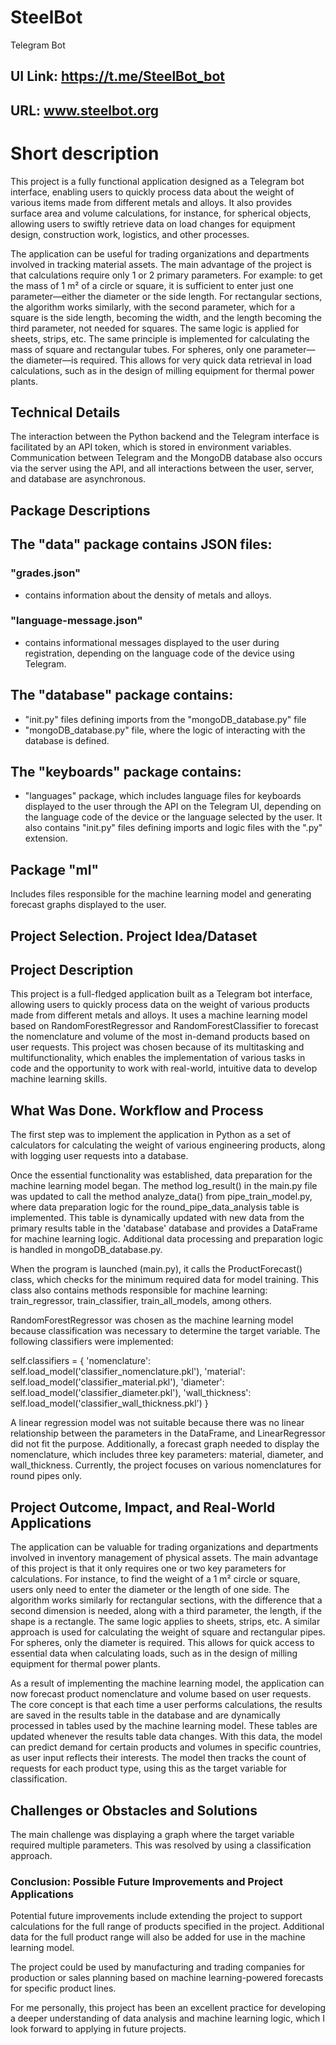 # SteelBot
Telegram Bot
## UI Link: https://t.me/SteelBot_bot
## URL: www.steelbot.org
# Short description
This project is a fully functional application designed as a Telegram bot interface, enabling users to quickly process data about the weight of various items made from different metals and alloys. It also provides surface area and volume calculations, for instance, for spherical objects, allowing users to swiftly retrieve data on load changes for equipment design, construction work, logistics, and other processes.

The application can be useful for trading organizations and departments involved in tracking material assets. The main advantage of the project is that calculations require only 1 or 2 primary parameters. For example: to get the mass of 1 m² of a circle or square, it is sufficient to enter just one parameter—either the diameter or the side length. For rectangular sections, the algorithm works similarly, with the second parameter, which for a square is the side length, becoming the width, and the length becoming the third parameter, not needed for squares. The same logic is applied for sheets, strips, etc. The same principle is implemented for calculating the mass of square and rectangular tubes. For spheres, only one parameter—the diameter—is required.
This allows for very quick data retrieval in load calculations, such as in the design of milling equipment for thermal power plants.

## Technical Details
The interaction between the Python backend and the Telegram interface is facilitated by an API token, which is stored in environment variables. Communication between Telegram and the MongoDB database also occurs via the server using the API, and all interactions between the user, server, and database are asynchronous.

## Package Descriptions
## The "data" package contains JSON files:
### "grades.json" 
- contains information about the density of metals and alloys.
### "language-message.json" 
- contains informational messages displayed to the user during registration, depending on the language code of the device using Telegram.
## The "database" package contains:
- "init.py" files defining imports from the "mongoDB_database.py" file
- "mongoDB_database.py" file, where the logic of interacting with the database is defined.
## The "keyboards" package contains:
- "languages" package, which includes language files for keyboards displayed to the user through the API on the Telegram UI, depending on the language code of the device or the language selected by the user.
It also contains "init.py" files defining imports and logic files with the ".py" extension.
## Package "ml"
Includes files responsible for the machine learning model and generating forecast graphs displayed to the user.

## Project Selection. Project Idea/Dataset

## Project Description

This project is a full-fledged application built as a Telegram bot interface, allowing users to quickly process data on the weight of various products made from different metals and alloys. It uses a machine learning model based on RandomForestRegressor and RandomForestClassifier to forecast the nomenclature and volume of the most in-demand products based on user requests. This project was chosen because of its multitasking and multifunctionality, which enables the implementation of various tasks in code and the opportunity to work with real-world, intuitive data to develop machine learning skills.

## What Was Done. Workflow and Process

The first step was to implement the application in Python as a set of calculators for calculating the weight of various engineering products, along with logging user requests into a database.

Once the essential functionality was established, data preparation for the machine learning model began. The method log_result() in the main.py file was updated to call the method analyze_data() from pipe_train_model.py, where data preparation logic for the round_pipe_data_analysis table is implemented. This table is dynamically updated with new data from the primary results table in the 'database' database and provides a DataFrame for machine learning logic. Additional data processing and preparation logic is handled in mongoDB_database.py.

When the program is launched (main.py), it calls the ProductForecast() class, which checks for the minimum required data for model training. This class also contains methods responsible for machine learning: train_regressor, train_classifier, train_all_models, among others.

RandomForestRegressor was chosen as the machine learning model because classification was necessary to determine the target variable. The following classifiers were implemented:


self.classifiers = {
    'nomenclature': self.load_model('classifier_nomenclature.pkl'),
    'material': self.load_model('classifier_material.pkl'),
    'diameter': self.load_model('classifier_diameter.pkl'),
    'wall_thickness': self.load_model('classifier_wall_thickness.pkl')
}

A linear regression model was not suitable because there was no linear relationship between the parameters in the DataFrame, and LinearRegressor did not fit the purpose. Additionally, a forecast graph needed to display the nomenclature, which includes three key parameters: material, diameter, and wall_thickness. Currently, the project focuses on various nomenclatures for round pipes only.

## Project Outcome, Impact, and Real-World Applications

The application can be valuable for trading organizations and departments involved in inventory management of physical assets. The main advantage of this project is that it only requires one or two key parameters for calculations. For instance, to find the weight of a 1 m² circle or square, users only need to enter the diameter or the length of one side. The algorithm works similarly for rectangular sections, with the difference that a second dimension is needed, along with a third parameter, the length, if the shape is a rectangle. The same logic applies to sheets, strips, etc. A similar approach is used for calculating the weight of square and rectangular pipes. For spheres, only the diameter is required. This allows for quick access to essential data when calculating loads, such as in the design of milling equipment for thermal power plants.

As a result of implementing the machine learning model, the application can now forecast product nomenclature and volume based on user requests. The core concept is that each time a user performs calculations, the results are saved in the results table in the database and are dynamically processed in tables used by the machine learning model. These tables are updated whenever the results table data changes. With this data, the model can predict demand for certain products and volumes in specific countries, as user input reflects their interests. The model then tracks the count of requests for each product type, using this as the target variable for classification.

## Challenges or Obstacles and Solutions

The main challenge was displaying a graph where the target variable required multiple parameters. This was resolved by using a classification approach.

### Conclusion: Possible Future Improvements and Project Applications

Potential future improvements include extending the project to support calculations for the full range of products specified in the project. Additional data for the full product range will also be added for use in the machine learning model.

The project could be used by manufacturing and trading companies for production or sales planning based on machine learning-powered forecasts for specific product lines.

For me personally, this project has been an excellent practice for developing a deeper understanding of data analysis and machine learning logic, which I look forward to applying in future projects.














